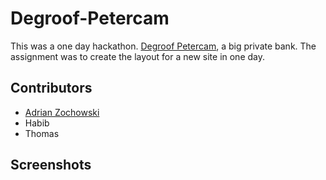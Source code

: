 # Degroof-Petercam

This was a one day hackathon. [Degroof Petercam](https://www.degroofpetercam.com/en/home), a big private bank.
The assignment was to create the layout for a new site in one day. 

## Contributors
- [Adrian Zochowski](https://github.com/Najtu)
- Habib
- Thomas

## Screenshots
